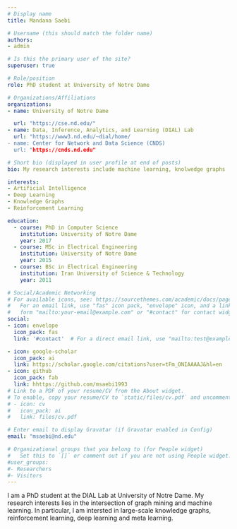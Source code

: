 ```yaml
---
# Display name
title: Mandana Saebi

# Username (this should match the folder name)
authors:
- admin

# Is this the primary user of the site?
superuser: true

# Role/position
role: PhD student at University of Notre Dame

# Organizations/Affiliations
organizations:
- name: University of Notre Dame

  url: "https://cse.nd.edu/"
- name: Data, Inference, Analytics, and Learning (DIAL) Lab
  url: "https://www3.nd.edu/~dial/home/
- name: Center for Network and Data Science (CNDS) 
  url: "https://cnds.nd.edu"

# Short bio (displayed in user profile at end of posts)
bio: My research interests include machine learning, knolwedge graphs 

interests:
- Artificial Intelligence
- Deep Learning
- Knowledge Graphs
- Reinforcement Learning

education:
  - course: PhD in Computer Science
    institution: University of Notre Dame
    year: 2017
  - course: MSc in Electrical Engineering
    institution: University of Notre Dame
    year: 2015
  - course: BSc in Electrical Engineering
    institution: Iran University of Science & Technology
    year: 2011

# Social/Academic Networking
# For available icons, see: https://sourcethemes.com/academic/docs/page-builder/#icons
#   For an email link, use "fas" icon pack, "envelope" icon, and a link in the
#   form "mailto:your-email@example.com" or "#contact" for contact widget.
social:
- icon: envelope
  icon_pack: fas
  link: '#contact'  # For a direct email link, use "mailto:test@example.org".

- icon: google-scholar
  icon_pack: ai
  link: https://scholar.google.com/citations?user=tFm_ONIAAAAJ&hl=en
- icon: github
  icon_pack: fab
  link: hhttps://github.com/msaebi1993
# Link to a PDF of your resume/CV from the About widget.
# To enable, copy your resume/CV to `static/files/cv.pdf` and uncomment the lines below.
# - icon: cv
#   icon_pack: ai
#   link: files/cv.pdf

# Enter email to display Gravatar (if Gravatar enabled in Config)
email: "msaebi@nd.edu"

# Organizational groups that you belong to (for People widget)
#   Set this to `[]` or comment out if you are not using People widget.
#user_groups:
#- Researchers
#- Visitors
---
```


I am a PhD student at the DIAL Lab at University of Notre Dame. My research interests lies in the intersection of graph mining and machine learning. In particular, I am intersted in large-scale knowledge graphs, reinforcement learning, deep learning and meta learning. 

